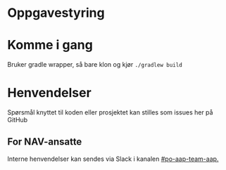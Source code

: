 # Oppgavestyring

# Komme i gang
Bruker gradle wrapper, så bare klon og kjør `./gradlew build`

# Henvendelser
Spørsmål knyttet til koden eller prosjektet kan stilles som issues her på GitHub

## For NAV-ansatte
Interne henvendelser kan sendes via Slack i kanalen [#po-aap-team-aap.](https://app.slack.com/client/T5LNAMWNA/C055PS4FV0W)
